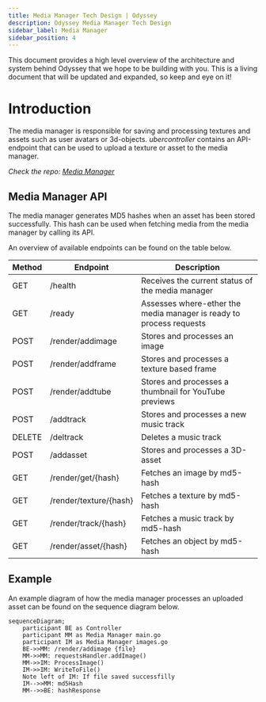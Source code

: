 ```yaml
---
title: Media Manager Tech Design | Odyssey
description: Odyssey Media Manager Tech Design
sidebar_label: Media Manager
sidebar_position: 4
---
```

This document provides a high level overview of the architecture and system behind Odyssey that we hope to be building with you. This is a living document that will be updated and expanded, so keep and eye on it!

# Introduction

The media manager is responsible for saving and processing textures and assets such as user avatars or 3d-objects.
_ubercontroller_ contains an API-endpoint that can be used to upload a texture or asset to the media manager.

*Check the repo: [Media Manager]([https://github.com/momentum-xyz/media-manager](https://github.com/momentum-xyz/media-manger))*

## Media Manager API
The media manager generates MD5 hashes when an asset has been stored successfully. 
This hash can be used when fetching media from the media manager by calling its API.

An overview of available endpoints can be found on the table below.

| Method | Endpoint               | Description                                                         |
|:-------|------------------------|---------------------------------------------------------------------|
| GET    | /health                | Receives the current status of the media manager                    |
| GET    | /ready                 | Assesses where-ether the media manager is ready to process requests |
| POST   | /render/addimage       | Stores and processes an image                                       |
| POST   | /render/addframe       | Stores and processes a texture based frame                          |
| POST   | /render/addtube        | Stores and processes a thumbnail for YouTube previews               |
| POST   | /addtrack              | Stores and processes a new music track                              |
| DELETE | /deltrack              | Deletes a music track                                               |
| POST   | /addasset              | Stores and processes a 3D-asset                                     |
| GET    | /render/get/{hash}     | Fetches an image by md5-hash                                        |
| GET    | /render/texture/{hash} | Fetches a texture by md5-hash                                       |
| GET    | /render/track/{hash}   | Fetches a music track by md5-hash                                   |
| GET    | /render/asset/{hash}   | Fetches an object by md5-hash                                       |


## Example
An example diagram of how the media manager processes an uploaded asset can be found on the sequence diagram below.

```mermaid
sequenceDiagram;
    participant BE as Controller
    participant MM as Media Manager main.go
    participant IM as Media Manager images.go
    BE->>MM: /render/addimage {file}
    MM->>MM: requestsHandler.addImage()
    MM->>IM: ProcessImage()
    IM->>IM: WriteToFile()
    Note left of IM: If file saved successfilly
    IM-->>MM: md5Hash
    MM-->>BE: hashResponse
```

